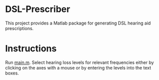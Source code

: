# DSL-Prescriber
This project provides a Matlab package for generating DSL hearing aid prescriptions.

# Instructions
Run [main.m](main.m). Select hearing loss levels for relevant frequencies either by clicking on the axes with a mouse or by entering the levels into the text boxes.
